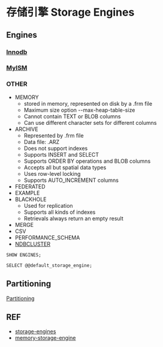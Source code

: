 # 存储引擎 Storage Engines

## Engines

### [Innodb](Innodb.md)

### [MyISM](MyISM.md)

### OTHER

- MEMORY
  - stored in memory, represented on disk by a .frm file
  - Maximum size option --max-heap-table-size
  - Cannot contain TEXT or BLOB columns
  - Can use different character sets for different columns
- ARCHIVE
  - Represented by .frm file
  - Data file: .ARZ
  - Does not support indexes
  - Supports INSERT and SELECT
  - Supports ORDER BY operations and BLOB columns
  - Accepts all but spatial data types
  - Uses row-level locking
  - Supports AUTO_INCREMENT columns
- FEDERATED
- EXAMPLE
- BLACKHOLE
  - Used for replication
  - Supports all kinds of indexes
  - Retrievals always return an empty result
- MERGE
- CSV
- PERFORMANCE_SCHEMA
- [NDBCLUSTER](https://dev.mysql.com/doc/refman/5.6/en/mysql-cluster.html)


```mysql
SHOW ENGINES;

SELECT @@default_storage_engine;
```

## Partitioning

[Partitioning](Partitioning/Readme.md)

## REF

- [storage-engines](https://dev.mysql.com/doc/refman/5.6/en/storage-engines.html)
- [memory-storage-engine](https://dev.mysql.com/doc/refman/5.6/en/memory-storage-engine.html)







